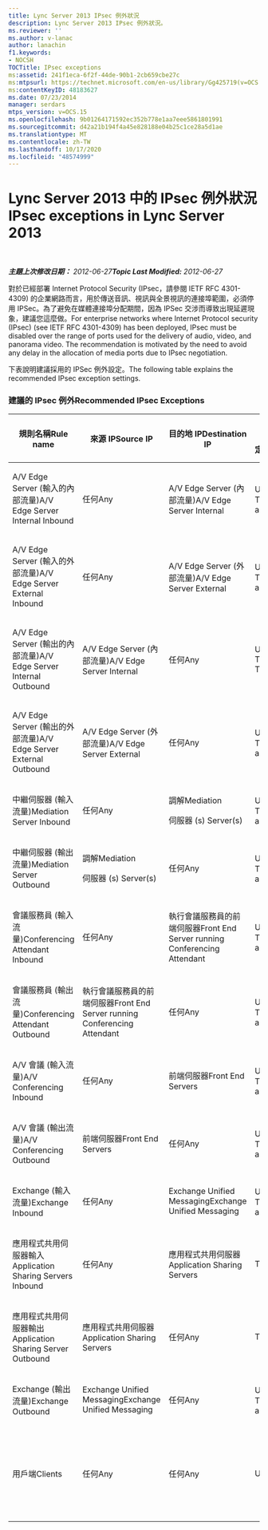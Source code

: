 ```yaml
---
title: Lync Server 2013 IPsec 例外狀況
description: Lync Server 2013 IPsec 例外狀況。
ms.reviewer: ''
ms.author: v-lanac
author: lanachin
f1.keywords:
- NOCSH
TOCTitle: IPsec exceptions
ms:assetid: 241f1eca-6f2f-44de-90b1-2cb659cbe27c
ms:mtpsurl: https://technet.microsoft.com/en-us/library/Gg425719(v=OCS.15)
ms:contentKeyID: 48183627
ms.date: 07/23/2014
manager: serdars
mtps_version: v=OCS.15
ms.openlocfilehash: 9b01264171592ec352b778e1aa7eee5861801991
ms.sourcegitcommit: d42a21b194f4a45e828188e04b25c1ce28a5d1ae
ms.translationtype: MT
ms.contentlocale: zh-TW
ms.lasthandoff: 10/17/2020
ms.locfileid: "48574999"
---
```

# <a name="ipsec-exceptions-in-lync-server-2013"></a><span data-ttu-id="76177-103">Lync Server 2013 中的 IPsec 例外狀況</span><span class="sxs-lookup"><span data-stu-id="76177-103">IPsec exceptions in Lync Server 2013</span></span>

<div data-xmlns="http://www.w3.org/1999/xhtml">

<div class="topic" data-xmlns="http://www.w3.org/1999/xhtml" data-msxsl="urn:schemas-microsoft-com:xslt" data-cs="https://msdn.microsoft.com/">

<div data-asp="https://msdn2.microsoft.com/asp">



</div>

<div id="mainSection">

<div id="mainBody">

<span> </span>

<span data-ttu-id="76177-104">_**主題上次修改日期：** 2012-06-27_</span><span class="sxs-lookup"><span data-stu-id="76177-104">_**Topic Last Modified:** 2012-06-27_</span></span>

<span data-ttu-id="76177-p101">對於已經部署 Internet Protocol Security (IPsec，請參閱 IETF RFC 4301-4309) 的企業網路而言，用於傳送音訊、視訊與全景視訊的連接埠範圍，必須停用 IPSec。為了避免在媒體連接埠分配期間，因為 IPSec 交涉而導致出現延遲現象，建議您這麼做。</span><span class="sxs-lookup"><span data-stu-id="76177-p101">For enterprise networks where Internet Protocol security (IPsec) (see IETF RFC 4301-4309) has been deployed, IPsec must be disabled over the range of ports used for the delivery of audio, video, and panorama video. The recommendation is motivated by the need to avoid any delay in the allocation of media ports due to IPsec negotiation.</span></span>

<span data-ttu-id="76177-107">下表說明建議採用的 IPSec 例外設定。</span><span class="sxs-lookup"><span data-stu-id="76177-107">The following table explains the recommended IPsec exception settings.</span></span>

### <a name="recommended-ipsec-exceptions"></a><span data-ttu-id="76177-108">建議的 IPsec 例外</span><span class="sxs-lookup"><span data-stu-id="76177-108">Recommended IPsec Exceptions</span></span>

<table style="width:100%;">
<colgroup>
<col style="width: 14%" />
<col style="width: 14%" />
<col style="width: 14%" />
<col style="width: 14%" />
<col style="width: 14%" />
<col style="width: 14%" />
<col style="width: 14%" />
</colgroup>
<thead>
<tr class="header">
<th><span data-ttu-id="76177-109">規則名稱</span><span class="sxs-lookup"><span data-stu-id="76177-109">Rule name</span></span></th>
<th><span data-ttu-id="76177-110">來源 IP</span><span class="sxs-lookup"><span data-stu-id="76177-110">Source IP</span></span></th>
<th><span data-ttu-id="76177-111">目的地 IP</span><span class="sxs-lookup"><span data-stu-id="76177-111">Destination IP</span></span></th>
<th><span data-ttu-id="76177-112">Protocol (通訊協定)</span><span class="sxs-lookup"><span data-stu-id="76177-112">Protocol</span></span></th>
<th><span data-ttu-id="76177-113">來源連接埠</span><span class="sxs-lookup"><span data-stu-id="76177-113">Source port</span></span></th>
<th><span data-ttu-id="76177-114">目的地連接埠</span><span class="sxs-lookup"><span data-stu-id="76177-114">Destination port</span></span></th>
<th><span data-ttu-id="76177-115">驗證需求</span><span class="sxs-lookup"><span data-stu-id="76177-115">Authentication Requirement</span></span></th>
</tr>
</thead>
<tbody>
<tr class="odd">
<td><p><span data-ttu-id="76177-116">A/V Edge Server (輸入的內部流量)</span><span class="sxs-lookup"><span data-stu-id="76177-116">A/V Edge Server Internal Inbound</span></span></p></td>
<td><p><span data-ttu-id="76177-117">任何</span><span class="sxs-lookup"><span data-stu-id="76177-117">Any</span></span></p></td>
<td><p><span data-ttu-id="76177-118">A/V Edge Server (內部流量)</span><span class="sxs-lookup"><span data-stu-id="76177-118">A/V Edge Server Internal</span></span></p></td>
<td><p><span data-ttu-id="76177-119">UDP 和 TCP</span><span class="sxs-lookup"><span data-stu-id="76177-119">UDP and TCP</span></span></p></td>
<td><p><span data-ttu-id="76177-120">任何</span><span class="sxs-lookup"><span data-stu-id="76177-120">Any</span></span></p></td>
<td><p><span data-ttu-id="76177-121">任何</span><span class="sxs-lookup"><span data-stu-id="76177-121">Any</span></span></p></td>
<td><p><span data-ttu-id="76177-122">不要驗證</span><span class="sxs-lookup"><span data-stu-id="76177-122">Do not authenticate</span></span></p></td>
</tr>
<tr class="even">
<td><p><span data-ttu-id="76177-123">A/V Edge Server (輸入的外部流量)</span><span class="sxs-lookup"><span data-stu-id="76177-123">A/V Edge Server External Inbound</span></span></p></td>
<td><p><span data-ttu-id="76177-124">任何</span><span class="sxs-lookup"><span data-stu-id="76177-124">Any</span></span></p></td>
<td><p><span data-ttu-id="76177-125">A/V Edge Server (外部流量)</span><span class="sxs-lookup"><span data-stu-id="76177-125">A/V Edge Server External</span></span></p></td>
<td><p><span data-ttu-id="76177-126">UDP 和 TCP</span><span class="sxs-lookup"><span data-stu-id="76177-126">UDP and TCP</span></span></p></td>
<td><p><span data-ttu-id="76177-127">任何</span><span class="sxs-lookup"><span data-stu-id="76177-127">Any</span></span></p></td>
<td><p><span data-ttu-id="76177-128">任何</span><span class="sxs-lookup"><span data-stu-id="76177-128">Any</span></span></p></td>
<td><p><span data-ttu-id="76177-129">不要驗證</span><span class="sxs-lookup"><span data-stu-id="76177-129">Do not authenticate</span></span></p></td>
</tr>
<tr class="odd">
<td><p><span data-ttu-id="76177-130">A/V Edge Server (輸出的內部流量)</span><span class="sxs-lookup"><span data-stu-id="76177-130">A/V Edge Server Internal Outbound</span></span></p></td>
<td><p><span data-ttu-id="76177-131">A/V Edge Server (內部流量)</span><span class="sxs-lookup"><span data-stu-id="76177-131">A/V Edge Server Internal</span></span></p></td>
<td><p><span data-ttu-id="76177-132">任何</span><span class="sxs-lookup"><span data-stu-id="76177-132">Any</span></span></p></td>
<td><p><span data-ttu-id="76177-133">UDP &amp; TCP</span><span class="sxs-lookup"><span data-stu-id="76177-133">UDP &amp; TCP</span></span></p></td>
<td><p><span data-ttu-id="76177-134">任何</span><span class="sxs-lookup"><span data-stu-id="76177-134">Any</span></span></p></td>
<td><p><span data-ttu-id="76177-135">任何</span><span class="sxs-lookup"><span data-stu-id="76177-135">Any</span></span></p></td>
<td><p><span data-ttu-id="76177-136">不要驗證</span><span class="sxs-lookup"><span data-stu-id="76177-136">Do not authenticate</span></span></p></td>
</tr>
<tr class="even">
<td><p><span data-ttu-id="76177-137">A/V Edge Server (輸出的外部流量)</span><span class="sxs-lookup"><span data-stu-id="76177-137">A/V Edge Server External Outbound</span></span></p></td>
<td><p><span data-ttu-id="76177-138">A/V Edge Server (外部流量)</span><span class="sxs-lookup"><span data-stu-id="76177-138">A/V Edge Server External</span></span></p></td>
<td><p><span data-ttu-id="76177-139">任何</span><span class="sxs-lookup"><span data-stu-id="76177-139">Any</span></span></p></td>
<td><p><span data-ttu-id="76177-140">UDP 和 TCP</span><span class="sxs-lookup"><span data-stu-id="76177-140">UDP and TCP</span></span></p></td>
<td><p><span data-ttu-id="76177-141">任何</span><span class="sxs-lookup"><span data-stu-id="76177-141">Any</span></span></p></td>
<td><p><span data-ttu-id="76177-142">任何</span><span class="sxs-lookup"><span data-stu-id="76177-142">Any</span></span></p></td>
<td><p><span data-ttu-id="76177-143">不要驗證</span><span class="sxs-lookup"><span data-stu-id="76177-143">Do not authenticate</span></span></p></td>
</tr>
<tr class="odd">
<td><p><span data-ttu-id="76177-144">中繼伺服器 (輸入流量)</span><span class="sxs-lookup"><span data-stu-id="76177-144">Mediation Server Inbound</span></span></p></td>
<td><p><span data-ttu-id="76177-145">任何</span><span class="sxs-lookup"><span data-stu-id="76177-145">Any</span></span></p></td>
<td><p><span data-ttu-id="76177-146">調解</span><span class="sxs-lookup"><span data-stu-id="76177-146">Mediation</span></span></p>
<p><span data-ttu-id="76177-147">伺服器 (s) </span><span class="sxs-lookup"><span data-stu-id="76177-147">Server(s)</span></span></p></td>
<td><p><span data-ttu-id="76177-148">UDP 和 TCP</span><span class="sxs-lookup"><span data-stu-id="76177-148">UDP and TCP</span></span></p></td>
<td><p><span data-ttu-id="76177-149">任何</span><span class="sxs-lookup"><span data-stu-id="76177-149">Any</span></span></p></td>
<td><p><span data-ttu-id="76177-150">任何</span><span class="sxs-lookup"><span data-stu-id="76177-150">Any</span></span></p></td>
<td><p><span data-ttu-id="76177-151">不要驗證</span><span class="sxs-lookup"><span data-stu-id="76177-151">Do not authenticate</span></span></p></td>
</tr>
<tr class="even">
<td><p><span data-ttu-id="76177-152">中繼伺服器 (輸出流量)</span><span class="sxs-lookup"><span data-stu-id="76177-152">Mediation Server Outbound</span></span></p></td>
<td><p><span data-ttu-id="76177-153">調解</span><span class="sxs-lookup"><span data-stu-id="76177-153">Mediation</span></span></p>
<p><span data-ttu-id="76177-154">伺服器 (s) </span><span class="sxs-lookup"><span data-stu-id="76177-154">Server(s)</span></span></p></td>
<td><p><span data-ttu-id="76177-155">任何</span><span class="sxs-lookup"><span data-stu-id="76177-155">Any</span></span></p></td>
<td><p><span data-ttu-id="76177-156">UDP 和 TCP</span><span class="sxs-lookup"><span data-stu-id="76177-156">UDP and TCP</span></span></p></td>
<td><p><span data-ttu-id="76177-157">任何</span><span class="sxs-lookup"><span data-stu-id="76177-157">Any</span></span></p></td>
<td><p><span data-ttu-id="76177-158">任何</span><span class="sxs-lookup"><span data-stu-id="76177-158">Any</span></span></p></td>
<td><p><span data-ttu-id="76177-159">不要驗證</span><span class="sxs-lookup"><span data-stu-id="76177-159">Do not authenticate</span></span></p></td>
</tr>
<tr class="odd">
<td><p><span data-ttu-id="76177-160">會議服務員 (輸入流量)</span><span class="sxs-lookup"><span data-stu-id="76177-160">Conferencing Attendant Inbound</span></span></p></td>
<td><p><span data-ttu-id="76177-161">任何</span><span class="sxs-lookup"><span data-stu-id="76177-161">Any</span></span></p></td>
<td><p><span data-ttu-id="76177-162">執行會議服務員的前端伺服器</span><span class="sxs-lookup"><span data-stu-id="76177-162">Front End Server running Conferencing Attendant</span></span></p></td>
<td><p><span data-ttu-id="76177-163">UDP 和 TCP</span><span class="sxs-lookup"><span data-stu-id="76177-163">UDP and TCP</span></span></p></td>
<td><p><span data-ttu-id="76177-164">任何</span><span class="sxs-lookup"><span data-stu-id="76177-164">Any</span></span></p></td>
<td><p><span data-ttu-id="76177-165">任何</span><span class="sxs-lookup"><span data-stu-id="76177-165">Any</span></span></p></td>
<td><p><span data-ttu-id="76177-166">不要驗證</span><span class="sxs-lookup"><span data-stu-id="76177-166">Do not authenticate</span></span></p></td>
</tr>
<tr class="even">
<td><p><span data-ttu-id="76177-167">會議服務員 (輸出流量)</span><span class="sxs-lookup"><span data-stu-id="76177-167">Conferencing Attendant Outbound</span></span></p></td>
<td><p><span data-ttu-id="76177-168">執行會議服務員的前端伺服器</span><span class="sxs-lookup"><span data-stu-id="76177-168">Front End Server running Conferencing Attendant</span></span></p></td>
<td><p><span data-ttu-id="76177-169">任何</span><span class="sxs-lookup"><span data-stu-id="76177-169">Any</span></span></p></td>
<td><p><span data-ttu-id="76177-170">UDP 和 TCP</span><span class="sxs-lookup"><span data-stu-id="76177-170">UDP and TCP</span></span></p></td>
<td><p><span data-ttu-id="76177-171">任何</span><span class="sxs-lookup"><span data-stu-id="76177-171">Any</span></span></p></td>
<td><p><span data-ttu-id="76177-172">任何</span><span class="sxs-lookup"><span data-stu-id="76177-172">Any</span></span></p></td>
<td><p><span data-ttu-id="76177-173">不要驗證</span><span class="sxs-lookup"><span data-stu-id="76177-173">Do not authenticate</span></span></p></td>
</tr>
<tr class="odd">
<td><p><span data-ttu-id="76177-174">A/V 會議 (輸入流量)</span><span class="sxs-lookup"><span data-stu-id="76177-174">A/V Conferencing Inbound</span></span></p></td>
<td><p><span data-ttu-id="76177-175">任何</span><span class="sxs-lookup"><span data-stu-id="76177-175">Any</span></span></p></td>
<td><p><span data-ttu-id="76177-176">前端伺服器</span><span class="sxs-lookup"><span data-stu-id="76177-176">Front End Servers</span></span></p></td>
<td><p><span data-ttu-id="76177-177">UDP 和 TCP</span><span class="sxs-lookup"><span data-stu-id="76177-177">UDP and TCP</span></span></p></td>
<td><p><span data-ttu-id="76177-178">任何</span><span class="sxs-lookup"><span data-stu-id="76177-178">Any</span></span></p></td>
<td><p><span data-ttu-id="76177-179">任何</span><span class="sxs-lookup"><span data-stu-id="76177-179">Any</span></span></p></td>
<td><p><span data-ttu-id="76177-180">不要驗證</span><span class="sxs-lookup"><span data-stu-id="76177-180">Do not authenticate</span></span></p></td>
</tr>
<tr class="even">
<td><p><span data-ttu-id="76177-181">A/V 會議 (輸出流量)</span><span class="sxs-lookup"><span data-stu-id="76177-181">A/V Conferencing Outbound</span></span></p></td>
<td><p><span data-ttu-id="76177-182">前端伺服器</span><span class="sxs-lookup"><span data-stu-id="76177-182">Front End Servers</span></span></p></td>
<td><p><span data-ttu-id="76177-183">任何</span><span class="sxs-lookup"><span data-stu-id="76177-183">Any</span></span></p></td>
<td><p><span data-ttu-id="76177-184">UDP 和 TCP</span><span class="sxs-lookup"><span data-stu-id="76177-184">UDP and TCP</span></span></p></td>
<td><p><span data-ttu-id="76177-185">任何</span><span class="sxs-lookup"><span data-stu-id="76177-185">Any</span></span></p></td>
<td><p><span data-ttu-id="76177-186">任何</span><span class="sxs-lookup"><span data-stu-id="76177-186">Any</span></span></p></td>
<td><p><span data-ttu-id="76177-187">不要驗證</span><span class="sxs-lookup"><span data-stu-id="76177-187">Do not authenticate</span></span></p></td>
</tr>
<tr class="odd">
<td><p><span data-ttu-id="76177-188">Exchange (輸入流量)</span><span class="sxs-lookup"><span data-stu-id="76177-188">Exchange Inbound</span></span></p></td>
<td><p><span data-ttu-id="76177-189">任何</span><span class="sxs-lookup"><span data-stu-id="76177-189">Any</span></span></p></td>
<td><p><span data-ttu-id="76177-190">Exchange Unified Messaging</span><span class="sxs-lookup"><span data-stu-id="76177-190">Exchange Unified Messaging</span></span></p></td>
<td><p><span data-ttu-id="76177-191">UDP 和 TCP</span><span class="sxs-lookup"><span data-stu-id="76177-191">UDP and TCP</span></span></p></td>
<td><p><span data-ttu-id="76177-192">任何</span><span class="sxs-lookup"><span data-stu-id="76177-192">Any</span></span></p></td>
<td><p><span data-ttu-id="76177-193">任何</span><span class="sxs-lookup"><span data-stu-id="76177-193">Any</span></span></p></td>
<td><p><span data-ttu-id="76177-194">不要驗證</span><span class="sxs-lookup"><span data-stu-id="76177-194">Do not authenticate</span></span></p></td>
</tr>
<tr class="even">
<td><p><span data-ttu-id="76177-195">應用程式共用伺服器輸入</span><span class="sxs-lookup"><span data-stu-id="76177-195">Application Sharing Servers Inbound</span></span></p></td>
<td><p><span data-ttu-id="76177-196">任何</span><span class="sxs-lookup"><span data-stu-id="76177-196">Any</span></span></p></td>
<td><p><span data-ttu-id="76177-197">應用程式共用伺服器</span><span class="sxs-lookup"><span data-stu-id="76177-197">Application Sharing Servers</span></span></p></td>
<td><p><span data-ttu-id="76177-198">TCP</span><span class="sxs-lookup"><span data-stu-id="76177-198">TCP</span></span></p></td>
<td><p><span data-ttu-id="76177-199">任何</span><span class="sxs-lookup"><span data-stu-id="76177-199">Any</span></span></p></td>
<td><p><span data-ttu-id="76177-200">任何</span><span class="sxs-lookup"><span data-stu-id="76177-200">Any</span></span></p></td>
<td><p><span data-ttu-id="76177-201">不要驗證</span><span class="sxs-lookup"><span data-stu-id="76177-201">Do not authenticate</span></span></p></td>
</tr>
<tr class="odd">
<td><p><span data-ttu-id="76177-202">應用程式共用伺服器輸出</span><span class="sxs-lookup"><span data-stu-id="76177-202">Application Sharing Server Outbound</span></span></p></td>
<td><p><span data-ttu-id="76177-203">應用程式共用伺服器</span><span class="sxs-lookup"><span data-stu-id="76177-203">Application Sharing Servers</span></span></p></td>
<td><p><span data-ttu-id="76177-204">任何</span><span class="sxs-lookup"><span data-stu-id="76177-204">Any</span></span></p></td>
<td><p><span data-ttu-id="76177-205">TCP</span><span class="sxs-lookup"><span data-stu-id="76177-205">TCP</span></span></p></td>
<td><p><span data-ttu-id="76177-206">任何</span><span class="sxs-lookup"><span data-stu-id="76177-206">Any</span></span></p></td>
<td><p><span data-ttu-id="76177-207">任何</span><span class="sxs-lookup"><span data-stu-id="76177-207">Any</span></span></p></td>
<td><p><span data-ttu-id="76177-208">不要驗證</span><span class="sxs-lookup"><span data-stu-id="76177-208">Do not authenticate</span></span></p></td>
</tr>
<tr class="even">
<td><p><span data-ttu-id="76177-209">Exchange (輸出流量)</span><span class="sxs-lookup"><span data-stu-id="76177-209">Exchange Outbound</span></span></p></td>
<td><p><span data-ttu-id="76177-210">Exchange Unified Messaging</span><span class="sxs-lookup"><span data-stu-id="76177-210">Exchange Unified Messaging</span></span></p></td>
<td><p><span data-ttu-id="76177-211">任何</span><span class="sxs-lookup"><span data-stu-id="76177-211">Any</span></span></p></td>
<td><p><span data-ttu-id="76177-212">UDP 和 TCP</span><span class="sxs-lookup"><span data-stu-id="76177-212">UDP and TCP</span></span></p></td>
<td><p><span data-ttu-id="76177-213">任何</span><span class="sxs-lookup"><span data-stu-id="76177-213">Any</span></span></p></td>
<td><p><span data-ttu-id="76177-214">任何</span><span class="sxs-lookup"><span data-stu-id="76177-214">Any</span></span></p></td>
<td><p><span data-ttu-id="76177-215">不要驗證</span><span class="sxs-lookup"><span data-stu-id="76177-215">Do not authenticate</span></span></p></td>
</tr>
<tr class="odd">
<td><p><span data-ttu-id="76177-216">用戶端</span><span class="sxs-lookup"><span data-stu-id="76177-216">Clients</span></span></p></td>
<td><p><span data-ttu-id="76177-217">任何</span><span class="sxs-lookup"><span data-stu-id="76177-217">Any</span></span></p></td>
<td><p><span data-ttu-id="76177-218">任何</span><span class="sxs-lookup"><span data-stu-id="76177-218">Any</span></span></p></td>
<td><p><span data-ttu-id="76177-219">Udp</span><span class="sxs-lookup"><span data-stu-id="76177-219">UDP</span></span></p></td>
<td><p><span data-ttu-id="76177-220">指定的媒體連接埠範圍</span><span class="sxs-lookup"><span data-stu-id="76177-220">Specified media port range</span></span></p></td>
<td><p><span data-ttu-id="76177-221">任何</span><span class="sxs-lookup"><span data-stu-id="76177-221">Any</span></span></p></td>
<td><p><span data-ttu-id="76177-222">不要驗證</span><span class="sxs-lookup"><span data-stu-id="76177-222">Do not authenticate</span></span></p></td>
</tr>
</tbody>
</table>


</div>

<span> </span>

</div>

</div>

</div>

